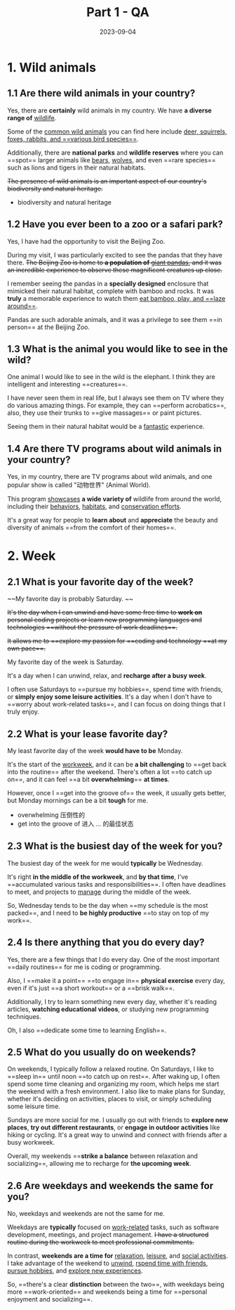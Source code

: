 ﻿---
lang: zh-CN
title: Part 1 - QA
description:
article: false
date: 2023-09-04
---

# 1. Wild animals

## 1.1 Are there wild animals in your country?

Yes, there are **certainly** wild animals in my country. We have **a diverse range of** <u>wildlife</u>. 

Some of the <u>common wild animals</u> you can find here include <u>deer, squirrels, foxes, rabbits, and ==various bird species==</u>.

Additionally, there are **national parks** and **wildlife reserves** where you can ==spot== larger animals like <u>bears</u>, <u>wolves</u>, and even ==rare species== such as lions and tigers in their natural habitats.

~~The presence of wild animals is an important aspect of our country's biodiversity and natural heritage.~~

- biodiversity and natural heritage

## 1.2 Have you ever been to a zoo or a safari park?

Yes, I have had the opportunity to visit the Beijing Zoo.

During my visit, I was particularly excited to see the pandas that they have there. ~~The Beijing Zoo is home to **a population of** <u>giant pandas</u>, and it was an incredible experience to observe these magnificent creatures up close.~~

I remember seeing the pandas in a **specially designed** enclosure that mimicked their natural habitat, complete with bamboo and rocks. It was **truly** a memorable experience to watch them <u>eat bamboo, play, and ==laze around==</u>. 

Pandas are such adorable animals, and it was a privilege to see them ==in person== at the Beijing Zoo.

## 1.3 What is the animal you would like to see in the wild?

One animal I would like to see in the wild is the elephant. I think they are intelligent and interesting ==creatures==.

I have never seen them in real life, but I always see them on TV where they do various amazing things. For example, they can ==perform acrobatics==, also, they use their trunks to ==give massages== or paint pictures. 

Seeing them in their natural habitat would be a <u>fantastic</u> experience.


## 1.4 Are there TV programs about wild animals in your country?

Yes, in my country, there are TV programs about wild animals, and one popular show is called "动物世界" (Animal World). 

This program <u>showcases</u> **a wide variety of** wildlife from around the world, including their <u>behaviors</u>, <u>habitats</u>, and <u>conservation efforts</u>. 

It's a great way for people to **learn about** and **appreciate** the beauty and diversity of animals ==from the comfort of their homes==.



# 2. Week

## 2.1 What is your favorite day of the week?

~~My favorite day is probably Saturday. ~~

~~It's the day when I can unwind and have some free time to **work on** personal coding projects or learn new programming languages and technologies ==without the pressure of work deadlines==.~~

~~It allows me to ==explore my passion for ==coding and technology ==at my own pace==.~~


My favorite day of the week is Saturday. 

It's a day when I can unwind, relax, and **recharge after a busy week**.

I often use Saturdays to ==pursue my hobbies==, spend time with friends, or **simply enjoy some leisure activities**. It's a day when I don't have to ==worry about work-related tasks==, and I can focus on doing things that I truly enjoy.


## 2.2 What is your lease favorite day?

My least favorite day of the week **would have to be** Monday. 

It's the start of the <u>workweek</u>, and it can be **a bit challenging** to ==get back into the routine== after the weekend. There's often a lot ==to catch up on==, and it can feel ==a bit **overwhelming**== **at times**. 

However, once I ==get into the groove of== the week, it usually gets better, but Monday mornings can be a bit **tough** for me.

- overwhelming 压倒性的
- get into the groove of  进入 ... 的最佳状态

## 2.3 What is the busiest day of the week for you?

The busiest day of the week for me would **typically** be Wednesday. 

It's right **in the middle of the workweek**, and **by that time**, I've ==accumulated various tasks and responsibilities==. I often have deadlines to meet, and projects to <u>manage</u> during the middle of the week. 

So, Wednesday tends to be the day when ==my schedule is the most packed==, and I need to **be highly productive** ==to stay on top of my work==.

## 2.4 Is there anything that you do every day?

Yes, there are a few things that I do every day. One of the most important ==daily routines== for me is coding or programming. 

Also, I ==make it a point== ==to engage in== **physical exercise** every day, even if it's just ==a short workout== or a ==brisk walk==. 

Additionally, I try to learn something new every day, whether it's reading articles, **watching educational videos**, or studying new programming techniques.

Oh, I also ==dedicate some time to learning English==.

## 2.5 What do you usually do on weekends?

On weekends, I typically follow a relaxed routine. On Saturdays, I like to ==sleep in== until noon ==to catch up on rest==. After waking up, I often spend some time cleaning and organizing my room, which helps me start the weekend with a fresh environment. I also like to make plans for Sunday, whether it's deciding on activities, places to visit, or simply scheduling some leisure time.

Sundays are more social for me. I usually go out with friends to **explore new places**, **try out different restaurants**, or **engage in outdoor activities** like hiking or cycling. It's a great way to unwind and connect with friends after a busy workweek. 

Overall, my weekends ==**strike a balance** between relaxation and socializing==, allowing me to recharge for **the upcoming week**.

## 2.6 Are weekdays and weekends the same for you?

No, weekdays and weekends are not the same for me. 

Weekdays are **typically** focused on <u>work-related</u> tasks, such as software development, meetings, and project management. ~~I have a structured routine during the workweek to meet professional commitments.~~

In contrast, **weekends are a time for** <u>relaxation</u>, <u>leisure</u>, and <u>social activities</u>. I take advantage of the weekend to <u>unwind</u>, <u>rspend time with friends</u>, <u>pursue hobbies</u>, and <u>explore new experiences</u>. 

So, ==there's a clear **distinction** between the two==, with weekdays being more ==work-oriented== and weekends being a time for ==personal enjoyment and socializing==.